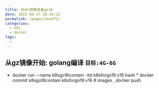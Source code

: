 ```yaml
---
title: 4k8s镜像准备go16
date: 2022-04-17 16:16:22
permalink: /pages/dea471/
categories:
  - k8s
  - docker
tags:
  - 
---
```



## 从gz镜像开始: golang编译 `目标:4G-6G`
  *  docker run --name k8sgo16contain -itd k8sforgo16:v16 bash
    * docker commit k8sgo16contain k8sforgo16:v16    # images , docker push
